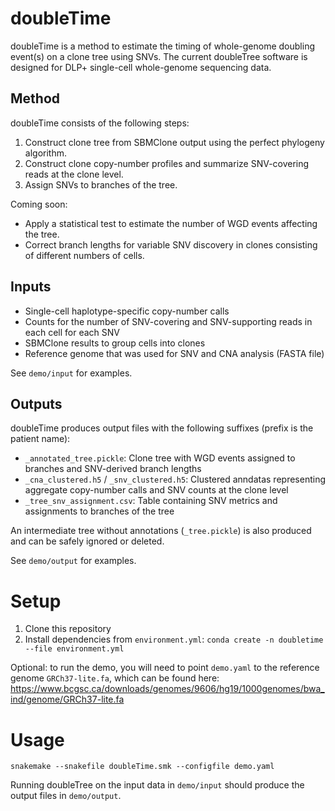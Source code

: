 # doubleTime
doubleTime is a method to estimate the timing of whole-genome doubling event(s) on a clone tree using SNVs. The current doubleTree software is designed for DLP+ single-cell whole-genome sequencing data.

## Method

doubleTime consists of the following steps:

1. Construct clone tree from SBMClone output using the perfect phylogeny algorithm.
2. Construct clone copy-number profiles and summarize SNV-covering reads at the clone level.
3. Assign SNVs to branches of the tree.

Coming soon:
* Apply a statistical test to estimate the number of WGD events affecting the tree.
* Correct branch lengths for variable SNV discovery in clones consisting of different numbers of cells.

## Inputs
* Single-cell haplotype-specific copy-number calls
* Counts for the number of SNV-covering and SNV-supporting reads in each cell for each SNV
* SBMClone results to group cells into clones
* Reference genome that was used for SNV and CNA analysis (FASTA file)

See `demo/input` for examples.

## Outputs
doubleTime produces output files with the following suffixes (prefix is the patient name):
* `_annotated_tree.pickle`: Clone tree with WGD events assigned to branches and SNV-derived branch lengths
* `_cna_clustered.h5` / `_snv_clustered.h5`: Clustered anndatas representing aggregate copy-number calls and SNV counts at the clone level
* `_tree_snv_assignment.csv`: Table containing SNV metrics and assignments to branches of the tree

An intermediate tree without annotations (`_tree.pickle`) is also produced and can be safely ignored or deleted.

See `demo/output` for examples.

# Setup

1. Clone this repository
2. Install dependencies from `environment.yml`: `conda create -n doubletime --file environment.yml`

Optional: to run the demo, you will need to point `demo.yaml` to the reference genome `GRCh37-lite.fa`, which can be found here: https://www.bcgsc.ca/downloads/genomes/9606/hg19/1000genomes/bwa_ind/genome/GRCh37-lite.fa

# Usage

```
snakemake --snakefile doubleTime.smk --configfile demo.yaml
```
Running doubleTree on the input data in `demo/input` should produce the output files in `demo/output`.
